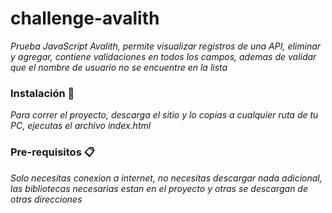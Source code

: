 # challenge-avalith

_Prueba JavaScript Avalith, permite visualizar registros de una API, eliminar y agregar, contiene validaciones en todos los campos, ademas de validar que el nombre de usuario no se encuentre en la lista_

### Instalación 🔧

_Para correr el proyecto, descarga el sitio y lo copias a cualquier ruta de tu PC, ejecutas el archivo index.html_

### Pre-requisitos 📋

_Solo necesitas conexion a internet, no necesitas descargar nada adicional, las bibliotecas necesarias estan en el proyecto y otras se descargan de otras direcciones_
